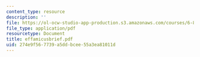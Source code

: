 ```yaml
---
content_type: resource
description: ''
file: https://ol-ocw-studio-app-production.s3.amazonaws.com/courses/6-805-ethics-and-the-law-on-the-electronic-frontier-fall-2005/274e9f567739a5ddbcee55a3ea81011d_effamicusbrief.pdf
file_type: application/pdf
resourcetype: Document
title: effamicusbrief.pdf
uid: 274e9f56-7739-a5dd-bcee-55a3ea81011d
---
```

